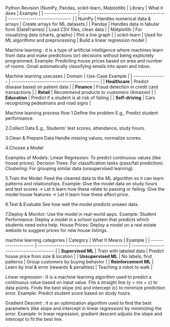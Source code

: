 Python Revision (NumPy, Pandas, scikit-learn, Matplotlib)
| Library          | What it does                              | Example                         |
| ---------------- | ----------------------------------------- | ------------------------------- |
|   NumPy          | Handles numerical data & arrays           | Create arrays for ML datasets   |
|   Pandas         | Handles data in tabular form (DataFrames) | Load CSV files, clean data      |
|   Matplotlib     | For visualizing data (charts, graphs)     | Plot a line graph               |
|   scikit-learn   | Used for ML algorithms and preprocessing  | Build a linear regression model |

Machine learning : it is a type of artificial intelligence where machines learn from data and make predictions (or) decisions without being explicitely programmed.
Example: Predicting house prices based on area and number of rooms.
         Gmail automatically classifying emails into spam and inbox.

Machine learning usecases
| Domain           | Use-Case Example                            |
| ---------------- | ------------------------------------------- |
| **Healthcare**   | Predict disease based on patient data       |
| **Finance**      | Fraud detection in credit card transactions |
| **Retail**       | Recommend products to customers (Amazon)    |
| **Education**    | Predict if a student is at risk of failing  |
| **Self-driving** | Cars recognizing pedestrians and road signs |

Machine learning process flow
1.Define the problem
E.g., Predict student performance.

2.Collect Data
E.g., Students’ test scores, attendance, study hours.

3.Clean & Prepare Data
Handle missing values, normalize scores.

4.Choose a Model

Examples of Models:
Linear Regression: To predict continuous values (like house prices).
Decision Trees: For classification tasks (pass/fail prediction).
Clustering: For grouping similar data (unsupervised learning).

5.Train the Model: Feed the cleaned data to the ML algorithm so it can learn patterns and relationships.
Example:
Give the model data on study hours and test scores → Let it learn how these relate to passing or failing.
Give the model house features → Let it learn how these affect price.

6.Test & Evaluate
See how well the model predicts unseen data.

7.Deploy & Monitor: Use the model in real-world apps.
Example:
Student Performance: Deploy a model in a school system that predicts which students need extra help.
House Prices: Deploy a model on a real estate website to suggest prices for new house listings.

machine learning categories
| Category             | What It Means                                | Example                                  |
| -------------------- | -------------------------------------------- | ---------------------------------------- |
| **Supervised ML**    | Train with labeled data                      | Predict house price from size & location |
| **Unsupervised ML**  | No labels; find patterns                     | Group customers by buying behavior       |
| **Reinforcement ML** | Learn by trial & error (rewards & penalties) | Teaching a robot to walk                 |

Linear regression : It is a machine learning algorithm used to predict a continuous value based on input value.
                    Fits a straight line (y = mx + c) to data points.
Finds the best slope (m) and intercept (c) to minimize prediction error.
Example: Predict student score based on study hours.

Gradient Descent : it is an optimization algorithm used to find the best parameters (like slope and intercept in linear regression) by minimizing the error.
Example:
In linear regression, gradient descent adjusts the slope and intercept to fit the best line.